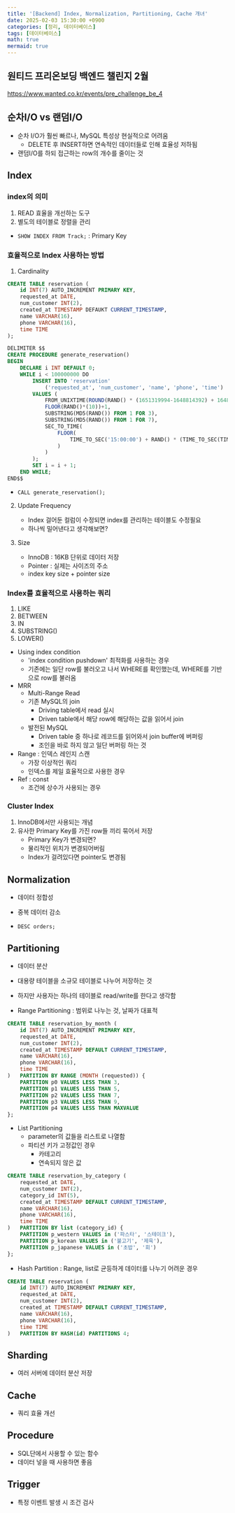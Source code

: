 ```yaml
---
title: '[Backend] Index, Normalization, Partitioning, Cache 개녀'
date: 2025-02-03 15:30:00 +0900
categories: [정리, 데이터베이스]
tags: [데이터베이스]
math: true
mermaid: true
---
```


## 원티드 프리온보딩 백엔드 챌린지 2월
<https://www.wanted.co.kr/events/pre_challenge_be_4>

## 순차I/O vs 랜덤I/O
- 순차 I/O가 훨씬 빠르나, MySQL 특성상 현실적으로 어려움
    - DELETE 후 INSERT하면 연속적인 데이터들로 인해 효율성 저하됨
- 랜덤I/O를 하되 접근하는 row의 개수를 줄이는 것

## Index
### index의 의미
1. READ 효율을 개선하는 도구
2. 별도의 테이블로 정렬을 관리

- `SHOW INDEX FROM Track;` : Primary Key

### 효율적으로 Index 사용하는 방법
1. Cardinality
```sql
CREATE TABLE reservation (
    id INT(7) AUTO_INCREMENT PRIMARY KEY,
    requested_at DATE,
    num_customer INT(2),
    created_at TIMESTAMP DEFAUKT CURRENT_TIMESTAMP,
    name VARCHAR(16),
    phone VARCHAR(16),
    time TIME
);
```
```sql
DELIMITER $$
CREATE PROCEDURE generate_reservation()
BEGIN
    DECLARE i INT DEFAULT 0;
    WHILE i < 100000000 DO
        INSERT INTO 'reservation'
            ('requested_at', 'num_customer', 'name', 'phone', 'time')
        VALUES (
            FROM_UNIXTIME(ROUND(RAND() * (1651319994-1648814392) + 1648814394))
            FLOOR(RAND()*(10))+1,
            SUBSTRING(MD5(RAND()) FROM 1 FOR 3),
            SUBSTRING(MD5(RAND()) FROM 1 FOR 7),
            SEC_TO_TIME(
                FLOOR(
                    TIME_TO_SEC('15:00:00') + RAND() * (TIME_TO_SEC(TIMEDIFF('22:00:00', '15:00:00')))
                )
            )
        );
        SET i = i + 1;
    END WHILE;
END$$
```
- `CALL generate_reservation();`

2. Update Frequency
    - Index 걸어둔 컬럼이 수정되면 index를 관리하는 테이블도 수정필요
    - 하나씩 밀어낸다고 생각해보면?

3. Size
    - InnoDB : 16KB 단위로 데이터 저장
    - Pointer : 실제는 사이즈의 주소
    - index key size + pointer size

### Index를 효율적으로 사용하는 쿼리
1. LIKE
2. BETWEEN
3. IN
4. SUBSTRING()
5. LOWER()

- Using index condition
    - 'index condition pushdown' 최적화를 사용하는 경우
    - 기존에는 일단 row를 불러오고 나서 WHERE를 확인했는데, WHERE를 기반으로 row를 불러옴
- MRR
    - Multi-Range Read
    - 기존 MySQL의 join
        - Driving table에서 read 실시
        - Driven table에서 해당 row에 해당하는 값을 읽어서 join
    - 발전된 MySQL
        - Driven table 중 하나로 레코드를 읽어와서 join buffer에 버퍼링
        - 조인을 바로 하지 않고 일단 버퍼링 하는 것
- Range : 인덱스 레인지 스캔
    - 가장 이상적인 쿼리
    - 인덱스를 제일 효율적으로 사용한 경우
- Ref : const
    - 조건에 상수가 사용되는 경우

### Cluster Index
1. InnoDB에서만 사용되는 개념
2. 유사한 Primary Key를 가진 row들 끼리 묶어서 저장
    - Primary Key가 변경되면?
    - 물리적인 위치가 변경되어버림
    - Index가 걸려있다면 pointer도 변경됨

## Normalization
- 데이터 정합성
- 중복 데이터 감소

- `DESC orders;`

## Partitioning
- 데이터 분산
- 대용량 테이블을 소규모 테이블로 나누어 저장하는 것
- 하지만 사용자는 하나의 테이블로 read/write를 한다고 생각함

- Range Partitioning : 범위로 나누는 것, 날짜가 대표적
```sql
CREATE TABLE reservation_by_month (
    id INT(7) AUTO_INCREMENT PRIMARY KEY,
    requested_at DATE,
    num_customer INT(2),
    created_at TIMESTAMP DEFAULT CURRENT_TIMESTAMP,
    name VARCHAR(16),
    phone VARCHAR(16),
    time TIME
)   PARTITION BY RANGE (MONTH (requested)) {
    PARTITION p0 VALUES LESS THAN 3,
    PARTITION p1 VALUES LESS THAN 5,
    PARTITION p2 VALUES LESS THAN 7,
    PARTITION p3 VALUES LESS THAN 9,
    PARTITION p4 VALUES LESS THAN MAXVALUE
};
```
- List Partitioning
    - parameter의 값들을 리스트로 나열함
    - 파티션 키가 고정값인 경우
        - 카테고리
        - 연속되지 않은 값
```sql
CREATE TABLE reservation_by_category (
    requested_at DATE,
    num_customer INT(2),
    category_id INT(5),
    created_at TIMESTAMP DEFAULT CURRENT_TIMESTAMP,
    name VARCHAR(16),
    phone VARCHAR(16),
    time TIME
)   PARTITION BY list (category_id) {
    PARTITION p_western VALUES in ('파스타', '스테이크'),
    PARTITION p_korean VALUES in ('불고기', '제육'),
    PARTITION p_japanese VALUES in ('초밥', '회')
};
```

- Hash Partition : Range, list로 균등하게 데이터를 나누기 어려운 경우
```sql
CREATE TABLE reservation (
    id INT(7) AUTO_INCREMENT PRIMARY KEY,
    requested_at DATE,
    num_customer INT(2),
    created_at TIMESTAMP DEFAULT CURRENT_TIMESTAMP,
    name VARCHAR(16),
    phone VARCHAR(16),
    time TIME
)   PARTITION BY HASH(id) PARTITIONS 4;
```

## Sharding
- 여러 서버에 데이터 분산 저장

## Cache
- 쿼리 효율 개선

## Procedure
- SQL단에서 사용할 수 있는 함수
- 데이터 넣을 때 사용하면 좋음

## Trigger
- 특정 이벤트 발생 시 조건 검사
